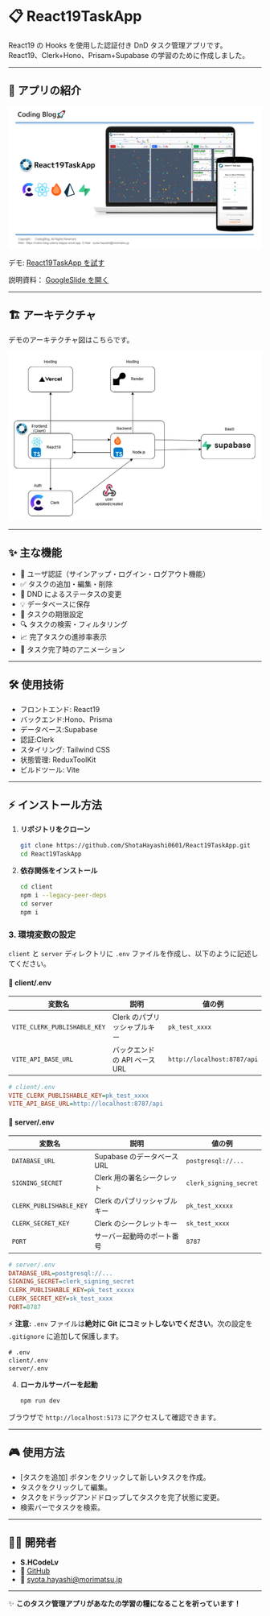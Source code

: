 # 📋 React19TaskApp

React19 の Hooks を使用した認証付き DnD タスク管理アプリです。
React19、Clerk+Hono、Prisam+Supabase の学習のために作成しました。

---

## 🚀 アプリの紹介

[![タスク完了アニメーション](client/public/images/readme/title.png)](https://www.youtube.com/watch?v=oGhOLMmW-e4)

デモ: [React19TaskApp を試す](https://react19-task-app-client.vercel.app/)

説明資料： [GoogleSlide を開く](https://docs.google.com/presentation/d/1qkqk8Rfvsz4jDaKrkNyvebYhixklNKejIz509w7UMcA/edit?usp=sharing)

---

## 🏗️ アーキテクチャ

デモのアーキテクチャ図はこちらです。

[![アーキテクチャ図](client/public/images/readme/architecture.png)](https://drive.google.com/file/d/19JtaahmuM0HnjqjOPhPWzF1LCISdDQZ5/view?usp=sharing)

---

## ✨ 主な機能

- 🔐 ユーザ認証（サインアップ・ログイン・ログアウト機能）
- ✅ タスクの追加・編集・削除
- 🧩 DND によるステータスの変更
- 💡 データベースに保存
- 📅 タスクの期限設定
- 🔍 タスクの検索・フィルタリング
- 📈 完了タスクの進捗率表示
- 🎉 タスク完了時のアニメーション

---

## 🛠️ 使用技術

- フロントエンド: React19
- バックエンド:Hono、Prisma
- データベース:Supabase
- 認証:Clerk
- スタイリング: Tailwind CSS
- 状態管理: ReduxToolKit
- ビルドツール: Vite

---

## ⚡ インストール方法

1. **リポジトリをクローン**

   ```bash
   git clone https://github.com/ShotaHayashi0601/React19TaskApp.git
   cd React19TaskApp
   ```

2. **依存関係をインストール**

   ```bash
   cd client
   npm i --legacy-peer-deps
   cd server
   npm i
   ```

### 3. **環境変数の設定**

`client` と `server` ディレクトリに `.env` ファイルを作成し、以下のように記述してください。

#### 📂 **client/.env**

| 変数名                       | 説明                          | 値の例                      |
| ---------------------------- | ----------------------------- | --------------------------- |
| `VITE_CLERK_PUBLISHABLE_KEY` | Clerk のパブリッシャブルキー  | `pk_test_xxxx`              |
| `VITE_API_BASE_URL`          | バックエンドの API ベース URL | `http://localhost:8787/api` |

```ini
# client/.env
VITE_CLERK_PUBLISHABLE_KEY=pk_test_xxxx
VITE_API_BASE_URL=http://localhost:8787/api
```

#### 📂 **server/.env**

| 変数名                  | 説明                         | 値の例                 |
| ----------------------- | ---------------------------- | ---------------------- |
| `DATABASE_URL`          | Supabase のデータベース URL  | `postgresql://...`     |
| `SIGNING_SECRET`        | Clerk 用の署名シークレット   | `clerk_signing_secret` |
| `CLERK_PUBLISHABLE_KEY` | Clerk のパブリッシャブルキー | `pk_test_xxxxx`        |
| `CLERK_SECRET_KEY`      | Clerk のシークレットキー     | `sk_test_xxxx`         |
| `PORT`                  | サーバー起動時のポート番号   | `8787`                 |

```ini
# server/.env
DATABASE_URL=postgresql://...
SIGNING_SECRET=clerk_signing_secret
CLERK_PUBLISHABLE_KEY=pk_test_xxxxx
CLERK_SECRET_KEY=sk_test_xxxx
PORT=8787
```

⚡ **注意:** `.env` ファイルは**絶対に Git にコミットしないでください**。次の設定を `.gitignore` に追加して保護します。

```gitignore
# .env
client/.env
server/.env
```

4. **ローカルサーバーを起動**
   ```bash
   npm run dev
   ```

ブラウザで `http://localhost:5173` にアクセスして確認できます。

---

## 🎮 使用方法

- [タスクを追加] ボタンをクリックして新しいタスクを作成。
- タスクをクリックして編集。
- タスクをドラッグアンドドロップしてタスクを完了状態に変更。
- 検索バーでタスクを検索。

---

## 👨‍💻 開発者

- **S.HCodeLv**
- 💼 [GitHub](https://github.com/ShotaHayashi0601)
- 📩 syota.hayashi@morimatsu.jp

---

✨ **このタスク管理アプリがあなたの学習の糧になることを祈っています！**
